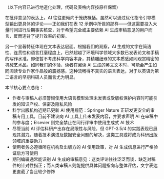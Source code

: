 （以下内容已进行地道化处理，代码及表格内容按原样保留）

在批评意见的表达上，AI 往往更倾向于笼统概括。虽然可以通过优化指令引导模型输出更具体的评论——正如我们在表 12 示例中所做的那样——但这需要投入大量时间进行后期事实核查，对于希望完全或主要依赖 AI 生成审稿意见的用户而言，反而违背了提升效率的初衷。

另一个显著特征体现在文本表达层面。根据我们的观察，AI 生成的文字在简洁性、连贯性和语言打磨程度上，已然超越了环境科学领域大多数已发表论文和手稿的写作水准。即便暂不考虑科学内容本身，其精雕细琢的文本质感如同观赏精密的机械艺术品。如同我们的体验，读者在阅读 AI 生成的英文文本时，可能会产生如同阅读专业作家作品般的震撼感。这种流畅得不真实的语言表达，对于以英语为第二语言的早期科研人员而言尤为明显。

本节核心要点总结：

- 作者与审稿人必须警惕使用大语言模型处理未发表或受版权保护内容时可能引发的知识产权、保密及隐私风险
- 科学出版机构近期已更新 AI 使用规范：Springer Nature 正研发更安全的审稿专用工具，目前不建议向 AI 工具上传未发表内容，并要求声明 AI 在审稿中的参与度；Elsevier 则完全禁止在同行评审中使用生成式 AI 技术
- 尽管当前 AI 评估科研产出存在局限性与风险，但 GPT-3.5/4 的实践表现已展现其潜力。随着技术演进及数据安全问题的解决，这类工具或将成为科研出版领域的重要助力
- 使用者务必遵循所在机构及出版方的 AI 使用政策，对 AI 生成信息进行严格验证后方可使用
- 期刊编辑通常能识别 AI 生成的审稿意见：这类评论往往泛泛而谈，缺乏对稿件的针对性指正；而人类审稿人则能提供具体问题指向与整体评估，文字表达更直截了当且较少修饰
